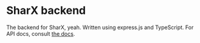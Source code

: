 # SharX backend

The backend for SharX, yeah. Written using express.js and TypeScript.
For API docs, consult [the docs](https://github.com/sharxhost/docs).
